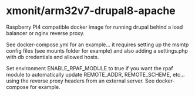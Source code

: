 # xmonit/arm32v7-drupal8-apache

Raspberry PI4 compatible docker image for running drupal behind a load balancer or nginx reverse proxy.  

See docker-compose.yml for an example... it requires setting up the msmtp config files (see mounts folder for example) and also adding a settings.php with db credentials and allowed hosts.

Set environment ENABLE_RPAF_MODULE to true if you want the rpaf module to automatically update REMOTE_ADDR, REMOTE_SCHEME, etc... using the reverse proxy headers from an external server.  See docker-compose for example.
